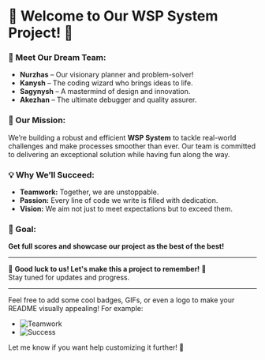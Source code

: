 # 🌟 Welcome to Our WSP System Project! 🌟  

### 🤝 Meet Our Dream Team:  
- **Nurzhas** – Our visionary planner and problem-solver!  
- **Kanysh** – The coding wizard who brings ideas to life.  
- **Sagynysh** – A mastermind of design and innovation.  
- **Akezhan** – The ultimate debugger and quality assurer.  

### 🚀 Our Mission:  
We’re building a robust and efficient **WSP System** to tackle real-world challenges and make processes smoother than ever. Our team is committed to delivering an exceptional solution while having fun along the way.  

### 💡 Why We’ll Succeed:  
- **Teamwork:** Together, we are unstoppable.  
- **Passion:** Every line of code we write is filled with dedication.  
- **Vision:** We aim not just to meet expectations but to exceed them.  

### 🎯 Goal:  
**Get full scores and showcase our project as the best of the best!**  

---

🤞 **Good luck to us! Let's make this a project to remember!** 🎉  
Stay tuned for updates and progress.  

---  

Feel free to add some cool badges, GIFs, or even a logo to make your README visually appealing! For example:  

- ![Teamwork](https://img.shields.io/badge/Teamwork-100%25-green)  
- ![Success](https://img.shields.io/badge/Success-Guaranteed-blue)  

Let me know if you want help customizing it further! 🚀
